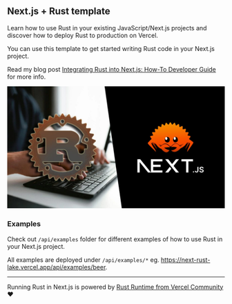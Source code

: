 ## Next.js + Rust template

Learn how to use Rust in your existing JavaScript/Next.js projects and discover how to deploy Rust to production on Vercel.

You can use this template to get started writing Rust code in your Next.js project.

Read my blog post [Integrating Rust into Next.js: How-To Developer Guide](https://medium.com/@capJavert/integrating-rust-into-next-js-how-to-developer-guide-10e533470d71) for more info.

![Rust programming language logo on the right and Next.js logo on the right](public/cover.jpg)

### Examples

Check out `/api/examples` folder for different examples of how to use Rust in your Next.js project.

All examples are deployed under `/api/examples/*` eg. https://next-rust-lake.vercel.app/api/examples/beer.

---

Running Rust in Next.js is powered by [Rust Runtime from Vercel Community](https://github.com/vercel-community/rust) ❤️
